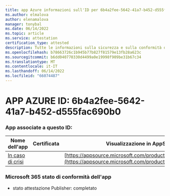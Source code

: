 ```yaml
---
title: app Azure informazioni sull'ID per 6b4a2fee-5642-41a7-b452-d555fac690b0
ms.author: elmalova
author: elenamalova
manager: tonybal
ms.date: 06/14/2022
ms.topic: article
ms.service: attestation
certification_type: attested
description: Tutte le informazioni sulla sicurezza e sulla conformità disponibili per 6b4a2fee-5642-41a7-b452-d555fac690b0.
ms.openlocfilehash: b78663726c1b945b77b827f81579e13fb28a623c
ms.sourcegitcommit: b6dd040770330d4499a0e19998f909be31b67c34
ms.translationtype: MT
ms.contentlocale: it-IT
ms.lasthandoff: 06/14/2022
ms.locfileid: "66074487"
---
```

# <a name="azure-app-id-6b4a2fee-5642-41a7-b452-d555fac690b0"></a>APP AZURE ID: 6b4a2fee-5642-41a7-b452-d555fac690b0


### <a name="apps-associated-with-this-id"></a>App associate a questo ID:
| **Nome dell'app** | **Certificata** | **Visualizzazione in AppSource** |
|--------------|---------------|-----------------------|
| [In caso di crisi](../forward/WA200003194.md) |  | [https://appsource.microsoft.com/product/office/WA200003194](https://appsource.microsoft.com/product/office/WA200003194) |

### <a name="microsoft-365-app-compliance-status"></a>Microsoft 365 stato di conformità dell'app
- stato attestazione Publisher: completato
